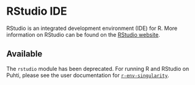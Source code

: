 # RStudio IDE

RStudio is an integrated development environment (IDE) for R. More information on RStudio can be found on the [RStudio website](https://rstudio.com/). 

## Available

The `rstudio` module has been deprecated. For running R and RStudio on Puhti, please see the user documentation for [`r-env-singularity`](r-env-singularity.md).
